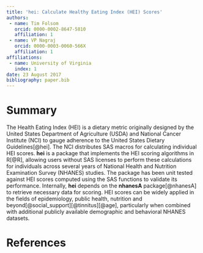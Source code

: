 ```yaml
---
title: 'hei: Calculate Healthy Eating Index (HEI) Scores'
authors:
 - name: Tim Folsom
   orcid: 0000-0002-8647-5810
   affiliation: 1
 - name: VP Nagraj
   orcid: 0000-0003-0060-566X
   affiliation: 1
affiliations:
 - name: University of Virginia
   index: 1
date: 23 August 2017
bibliography: paper.bib
---
```

# Summary

The Health Eating Index (HEI) is a dietary metric originally designed by the United States Department of Agriculture (USDA) and National Cancer Institute (NCI) to gauge adherence to the United States Dietary Guidelines[@hei]. The NCI distributes SAS macros for calculating individual HEI scores. **hei** is a package that implements the HEI scoring algorithms in R[@R], allowing users without SAS licenses to perform these calculations for individuals across several years of National Health and Nutrition Examination Survey (NHANES) studies. The package has been unit tested against HEI scores computed using the SAS functions to validate its performance. Internally, **hei** depends on the **nhanesA** package[@nhanesA] to retrieve necessary data for scoring. HEI scores can be widely applied in the fields of epidemiology, public health, nutrition and beyond[@social_support][@tinnitus][@age], particularly when combined with additional publicly available demographic and behavioral NHANES datasets.

# References

